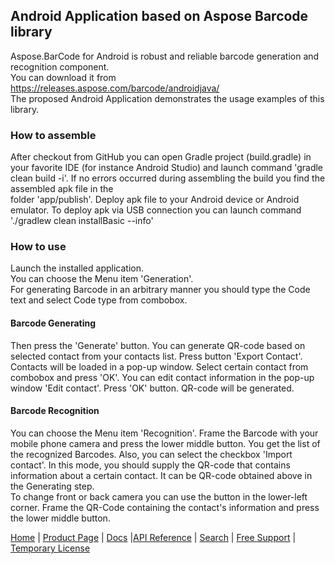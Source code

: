 ## Android Application based on Aspose Barcode library
Aspose.BarCode for Android is robust and reliable
barcode generation and recognition component.  
You can download it from <https://releases.aspose.com/barcode/androidjava/>   
The proposed Android Application demonstrates the usage examples of this library.
### How to assemble
After checkout from GitHub you can open Gradle project (build.gradle) in your favorite IDE (for instance Android Studio)
and launch command 'gradle clean build -i'. If no errors occurred during assembling the build you find the assembled apk file in the  
folder 'app/publish'. Deploy apk file to your Android device or Android emulator. 
To deploy apk via USB connection you can launch command './gradlew clean installBasic --info'
### How to use
Launch the installed application.  
You can choose the Menu item 'Generation'.  
For generating Barcode in an arbitrary manner you should type the Code text and select Code type from combobox.
#### Barcode Generating
Then press the 'Generate' button.
You can generate QR-code based on selected contact from your contacts list.
Press button 'Export Contact'. Contacts will be loaded in a pop-up window.
Select certain contact from combobox and press 'OK'.
You can edit contact information in the pop-up window 'Edit contact'.
Press 'OK' button. QR-code will be generated.
#### Barcode Recognition
You can choose the Menu item 'Recognition'.
Frame the Barcode with your mobile phone camera and press the lower middle button.
You get the list of the recognized Barcodes.
Also, you can select the checkbox 'Import contact'.
In this mode, you should supply the QR-code that contains information about a certain contact.
It can be QR-code obtained above in the Generating step.  
To change front or back camera you can use the button in the lower-left corner.
Frame the QR-Code containing the contact's information and press the lower middle button.

[Home](https://www.aspose.com/) | [Product Page](https://products.aspose.com/barcode/android-java) | [Docs](https://docs.aspose.com/barcode/#asposebarcode-for-android-via-java) |[API Reference](https://reference.aspose.com/barcode/androidjava/) | [Search](https://search.aspose.com/) | [Free Support](https://forum.aspose.com/c/barcode/) | [Temporary License](https://purchase.aspose.com/temporary-license)





